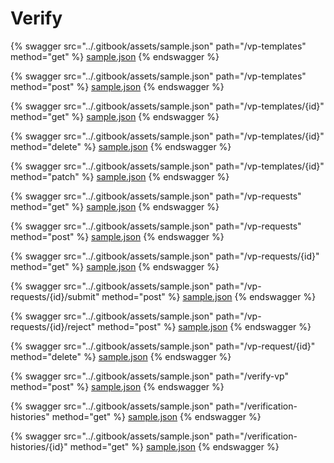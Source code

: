 # Verify

{% swagger src="../.gitbook/assets/sample.json" path="/vp-templates" method="get" %}
[sample.json](../.gitbook/assets/sample.json)
{% endswagger %}

{% swagger src="../.gitbook/assets/sample.json" path="/vp-templates" method="post" %}
[sample.json](../.gitbook/assets/sample.json)
{% endswagger %}

{% swagger src="../.gitbook/assets/sample.json" path="/vp-templates/{id}" method="get" %}
[sample.json](../.gitbook/assets/sample.json)
{% endswagger %}

{% swagger src="../.gitbook/assets/sample.json" path="/vp-templates/{id}" method="delete" %}
[sample.json](../.gitbook/assets/sample.json)
{% endswagger %}

{% swagger src="../.gitbook/assets/sample.json" path="/vp-templates/{id}" method="patch" %}
[sample.json](../.gitbook/assets/sample.json)
{% endswagger %}

{% swagger src="../.gitbook/assets/sample.json" path="/vp-requests" method="get" %}
[sample.json](../.gitbook/assets/sample.json)
{% endswagger %}

{% swagger src="../.gitbook/assets/sample.json" path="/vp-requests" method="post" %}
[sample.json](../.gitbook/assets/sample.json)
{% endswagger %}

{% swagger src="../.gitbook/assets/sample.json" path="/vp-requests/{id}" method="get" %}
[sample.json](../.gitbook/assets/sample.json)
{% endswagger %}

{% swagger src="../.gitbook/assets/sample.json" path="/vp-requests/{id}/submit" method="post" %}
[sample.json](../.gitbook/assets/sample.json)
{% endswagger %}

{% swagger src="../.gitbook/assets/sample.json" path="/vp-requests/{id}/reject" method="post" %}
[sample.json](../.gitbook/assets/sample.json)
{% endswagger %}

{% swagger src="../.gitbook/assets/sample.json" path="/vp-request/{id}" method="delete" %}
[sample.json](../.gitbook/assets/sample.json)
{% endswagger %}

{% swagger src="../.gitbook/assets/sample.json" path="/verify-vp" method="post" %}
[sample.json](../.gitbook/assets/sample.json)
{% endswagger %}

{% swagger src="../.gitbook/assets/sample.json" path="/verification-histories" method="get" %}
[sample.json](../.gitbook/assets/sample.json)
{% endswagger %}

{% swagger src="../.gitbook/assets/sample.json" path="/verification-histories/{id}" method="get" %}
[sample.json](../.gitbook/assets/sample.json)
{% endswagger %}
